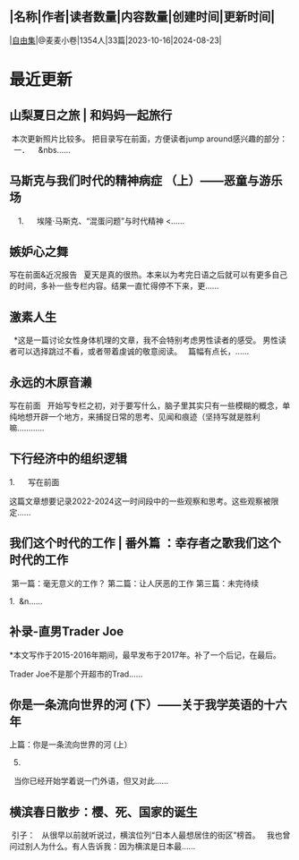 |名称|作者|读者数量|内容数量|创建时间|更新时间|
---
|[自由集](https://xiaobot.net/p/Riverontard?refer=0b133df9-27dc-423b-8101-639049001c13)|@麦麦小卷|1354人|33篇|2023-10-16|2024-08-23|

# 最近更新
## 山梨夏日之旅  |  和妈妈一起旅行

 本次更新照片比较多。
把目录写在前面，方便读者jump around感兴趣的部分：
&nbsp;
一．&nbsp;&nbsp;&nbsp;&nbsp;&nbs......
## 马斯克与我们时代的精神病症 （上）——恶童与游乐场
&nbsp;
&nbsp;
1.&nbsp;&nbsp;&nbsp;&nbsp;&nbsp; 埃隆·马斯克、“混蛋问题”与时代精神
<......
## 嫉妒心之舞&nbsp;
写在前面&amp;近况报告
&nbsp;
夏天是真的很热。本来以为考完日语之后就可以有更多自己的时间，多补一些专栏内容。结果一直忙得停不下来，更......
## 激素人生

 
*这是一篇讨论女性身体机理的文章，我不会特别考虑男性读者的感受。
男性读者可以选择跳过不看，或者带着虔诚的敬意阅读。
&nbsp;
篇幅有点长，......
## 永远的木原音濑
写在前面
&nbsp;
开始写专栏之初，对于要写什么，脑子里其实只有一些模糊的概念，单纯地想开辟一个地方，来捕捉日常的思考、见闻和痕迹（坚持写就是胜利嘛……......
## 下行经济中的组织逻辑
1.&nbsp;&nbsp;&nbsp;&nbsp;&nbsp; 写在前面

这篇文章想要记录2022-2024这一时间段中的一些观察和思考。这些观察被限定......
## 我们这个时代的工作  |  番外篇 ：幸存者之歌我们这个时代的工作
&nbsp;第一篇：毫无意义的工作？
第二篇：让人厌恶的工作
第三篇：未完待续

1.&nbsp;&nbsp;&n......
## 补录-直男Trader Joe
*本文写作于2015-2016年期间，最早发布于2017年。补了一个后记，在最后。
&nbsp;

Trader Joe不是那个开超市的Trad......
## 你是一条流向世界的河 (下）——关于我学英语的十六年

上篇：你是一条流向世界的河 (上）

5.
&nbsp;
当你已经开始学着说一门外语，但又对此......
## 横滨春日散步：樱、死、国家的诞生

 引子：
&nbsp;
从很早以前就听说过，横滨位列“日本人最想居住的街区”榜首。
&nbsp;
我也曾问过别人为什么。有人告诉我：因为横滨是日本最......

